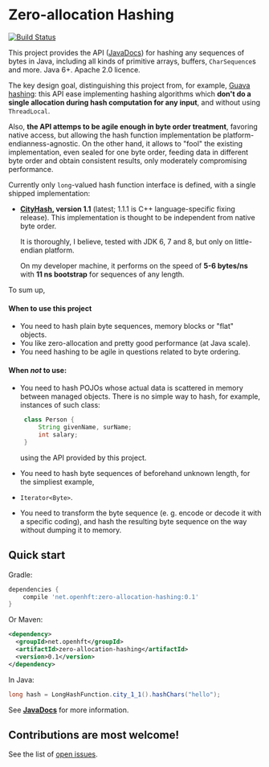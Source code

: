# Zero-allocation Hashing
[![Build Status](https://travis-ci.org/OpenHFT/zero-allocation-hashing.svg?branch=master)](https://travis-ci.org/OpenHFT/zero-allocation-hashing)

This project provides the API ([JavaDocs](http://openhft.github.io/zero-allocation-hashing/apidocs/))
for hashing any sequences of bytes in Java, including all kinds of
primitive arrays, buffers, `CharSequence`s and more. Java 6+. Apache 2.0 licence.

The key design goal, distinguishing this project from, for example, [Guava hashing](
http://docs.guava-libraries.googlecode.com/git-history/release/javadoc/com/google/common/hash/package-summary.html):
this API ease implementing hashing algorithms which **don't do a single allocation
during hash computation for any input**, and without using `ThreadLocal`.

Also, **the API attemps to be agile enough in byte order treatment**, favoring native access,
but allowing the hash function implementation be platform-endianness-agnostic. On the other hand,
it allows to "fool" the existing implementation, even sealed for one byte order, feeding data
in different byte order and obtain consistent results, only moderately compromising performance.

Currently only `long`-valued hash function interface is defined, with a single shipped
implementation:
 - **[CityHash](https://code.google.com/p/cityhash/), version 1.1**
   (latest; 1.1.1 is C++ language-specific fixing release). This implementation is thought
   to be independent from native byte order.

   It is thoroughly, I believe, tested with
   JDK 6, 7 and 8, but only on little-endian platform.

   On my developer machine, it performs on the
   speed of **5-6 bytes/ns** with **11 ns bootstrap** for sequences of any length.

To sum up,

#### When to use this project
 - You need to hash plain byte sequences, memory blocks or "flat" objects.
 - You like zero-allocation and pretty good performance (at Java scale).
 - You need hashing to be agile in questions related to byte ordering.

#### When *not* to use:
 - You need to hash POJOs whose actual data is scattered in memory between managed objects.
   There is no simple way to hash, for example, instances of such class:

   ```java
    class Person {
        String givenName, surName;
        int salary;
    }
   ```
   using the API provided by this project.
 - You need to hash byte sequences of beforehand unknown length, for the simpliest example,
 - `Iterator<Byte>`.
 - You need to transform the byte sequence (e. g. encode or decode it with a specific coding),
   and hash the resulting byte sequence on the way without dumping it to memory.

## Quick start

Gradle:
```groovy
dependencies {
    compile 'net.openhft:zero-allocation-hashing:0.1'
}
```

Or Maven:
```xml
<dependency>
  <groupId>net.openhft</groupId>
  <artifactId>zero-allocation-hashing</artifactId>
  <version>0.1</version>
</dependency>
```

In Java:
```java
long hash = LongHashFunction.city_1_1().hashChars("hello");
```

See **[JavaDocs](http://openhft.github.io/zero-allocation-hashing/apidocs/)** for more information.

## Contributions are most welcome!

See the list of [open issues](https://github.com/OpenHFT/zero-allocation-hashing/issues).
